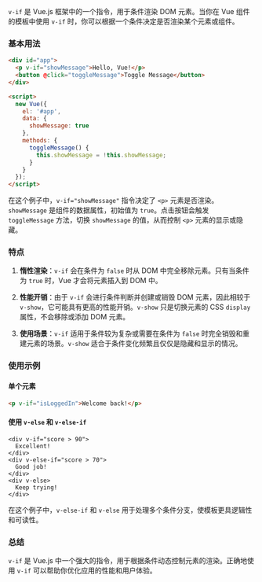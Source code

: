 `v-if` 是 Vue.js 框架中的一个指令，用于条件渲染 DOM 元素。当你在 Vue 组件的模板中使用 `v-if` 时，你可以根据一个条件决定是否渲染某个元素或组件。

### 基本用法

```html
<div id="app">
  <p v-if="showMessage">Hello, Vue!</p>
  <button @click="toggleMessage">Toggle Message</button>
</div>

<script>
  new Vue({
    el: '#app',
    data: {
      showMessage: true
    },
    methods: {
      toggleMessage() {
        this.showMessage = !this.showMessage;
      }
    }
  });
</script>
```

在这个例子中，`v-if="showMessage"` 指令决定了 `<p>` 元素是否渲染。`showMessage` 是组件的数据属性，初始值为 `true`。点击按钮会触发 `toggleMessage` 方法，切换 `showMessage` 的值，从而控制 `<p>` 元素的显示或隐藏。

### 特点

1. **惰性渲染**：`v-if` 会在条件为 `false` 时从 DOM 中完全移除元素。只有当条件为 `true` 时，Vue 才会将元素插入到 DOM 中。
   
2. **性能开销**：由于 `v-if` 会进行条件判断并创建或销毁 DOM 元素，因此相较于 `v-show`，它可能具有更高的性能开销。`v-show` 只是切换元素的 CSS `display` 属性，不会移除或添加 DOM 元素。

3. **使用场景**：`v-if` 适用于条件较为复杂或需要在条件为 `false` 时完全销毁和重建元素的场景。`v-show` 适合于条件变化频繁且仅仅是隐藏和显示的情况。

### 使用示例

#### 单个元素

```html
<p v-if="isLoggedIn">Welcome back!</p>
```

#### 使用 `v-else` 和 `v-else-if`

```vue
<div v-if="score > 90">
  Excellent!
</div>
<div v-else-if="score > 70">
  Good job!
</div>
<div v-else>
  Keep trying!
</div>
```

在这个例子中，`v-else-if` 和 `v-else` 用于处理多个条件分支，使模板更具逻辑性和可读性。

### 总结

`v-if` 是 Vue.js 中一个强大的指令，用于根据条件动态控制元素的渲染。正确地使用 `v-if` 可以帮助你优化应用的性能和用户体验。
